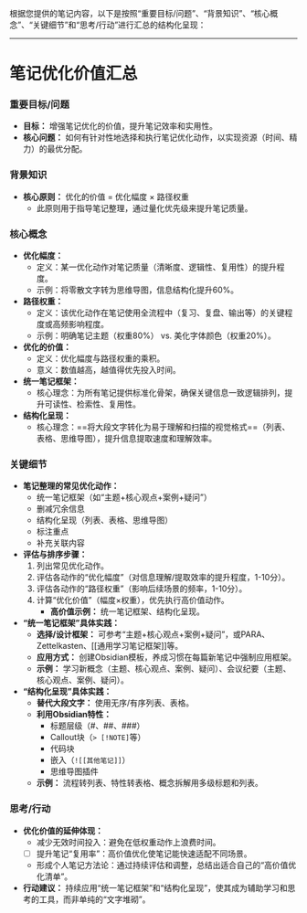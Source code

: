 
根据您提供的笔记内容，以下是按照“重要目标/问题”、“背景知识”、“核心概念”、“关键细节”和“思考/行动”进行汇总的结构化呈现：

---

# 笔记优化价值汇总

### 重要目标/问题

*   **目标：** 增强笔记优化的价值，提升笔记效率和实用性。
*   **核心问题：** 如何有针对性地选择和执行笔记优化动作，以实现资源（时间、精力）的最优分配。

### 背景知识

*   **核心原则：** 优化的价值 = 优化幅度 × 路径权重
    *   此原则用于指导笔记整理，通过量化优先级来提升笔记质量。

### 核心概念

*   **优化幅度：**
    *   定义：某一优化动作对笔记质量（清晰度、逻辑性、复用性）的提升程度。
    *   示例：将零散文字转为思维导图，信息结构化提升60%。
*   **路径权重：**
    *   定义：该优化动作在笔记使用全流程中（复习、复盘、输出等）的关键程度或高频影响程度。
    *   示例：明确笔记主题（权重80%） vs. 美化字体颜色（权重20%）。
*   **优化的价值：**
    *   定义：优化幅度与路径权重的乘积。
    *   意义：数值越高，越值得优先投入时间。
*   **统一笔记框架：**
    *   核心理念：为所有笔记提供标准化骨架，确保关键信息一致逻辑排列，提升可读性、检索性、复用性。
*   **结构化呈现：**
    *   核心理念：==将大段文字转化为易于理解和扫描的视觉格式==（列表、表格、思维导图），提升信息提取速度和理解效率。

### 关键细节

*   **笔记整理的常见优化动作：**
    *   统一笔记框架（如“主题+核心观点+案例+疑问”）
    *   删减冗余信息
    *   结构化呈现（列表、表格、思维导图）
    *   标注重点
    *   补充关联内容
*   **评估与排序步骤：**
    1.  列出常见优化动作。
    2.  评估各动作的“优化幅度”（对信息理解/提取效率的提升程度，1-10分）。
    3.  评估各动作的“路径权重”（影响后续场景的频率，1-10分）。
    4.  计算“优化价值”（幅度×权重），优先执行高价值动作。
        *   **高价值示例：** 统一笔记框架、结构化呈现。
*   **“统一笔记框架”具体实践：**
    *   **选择/设计框架：** 可参考“主题+核心观点+案例+疑问”，或PARA、Zettelkasten、[[通用学习笔记框架]]等。
    *   **应用方式：** 创建Obsidian模板，养成习惯在每篇新笔记中强制应用框架。
    *   **示例：** 学习新概念（主题、核心观点、案例、疑问）、会议纪要（主题、核心观点、案例、疑问）。
*   **“结构化呈现”具体实践：**
    *   **替代大段文字：** 使用无序/有序列表、表格。
    *   **利用Obsidian特性：**
        *   标题层级（#、##、###）
        *   Callout块（`> [!NOTE]`等）
        *   代码块
        *   嵌入（`![[其他笔记]]`）
        *   思维导图插件
    *   **示例：** 流程转列表、特性转表格、概念拆解用多级标题和列表。

### 思考/行动

*   **优化价值的延伸体现：**
    *   减少无效时间投入：避免在低权重动作上浪费时间。
    * [ ]   提升笔记“复用率”：高价值优化使笔记能快速适配不同场景。
    *   形成个人笔记方法论：通过持续评估和调整，总结出适合自己的“高价值优化清单”。
*   **行动建议：** 持续应用“统一笔记框架”和“结构化呈现”，使其成为辅助学习和思考的工具，而非单纯的“文字堆砌”。